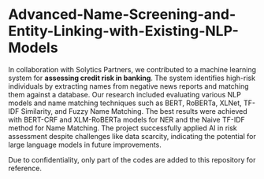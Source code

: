 # Advanced-Name-Screening-and-Entity-Linking-with-Existing-NLP-Models


In collaboration with Solytics Partners, we contributed to a machine learning system for **assessing credit risk in banking**. The system identifies high-risk individuals by extracting names from negative news reports and matching them against a database. Our research included evaluating various NLP models and name matching techniques such as BERT, RoBERTa, XLNet, TF-IDF Similarity, and Fuzzy Name Matching. The best results were achieved with BERT-CRF and XLM-RoBERTa models for NER and the Naive TF-IDF method for Name Matching. The project successfully applied AI in risk assessment despite challenges like data scarcity, indicating the potential for large language models in future improvements.

Due to confidentiality, only part of the codes are added to this repository for reference.
